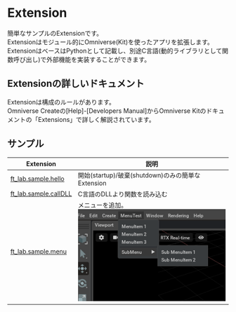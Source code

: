 # Extension

簡単なサンプルのExtensionです。      
Extensionはモジュール的にOmniverse(Kit)を使ったアプリを拡張します。      
ExtensionはベースはPythonとして記載し、別途C言語(動的ライブラリとして関数呼び出し)で外部機能を実装することができます。      

## Extensionの詳しいドキュメント

Extensionは構成のルールがあります。      
Omniverse Createの[Help]-[Developers Manual]からOmniverse Kitのドキュメントの「Extensions」で詳しく解説されています。    

## サンプル

|Extension|説明|     
|---|---|     
|[ft_lab.sample.hello](./ft_lab.sample.hello)|開始(startup)/破棄(shutdown)のみの簡単なExtension|     
|[ft_lab.sample.callDLL](./ft_lab.sample.callDLL)|C言語のDLLより関数を読み込む|     
|[ft_lab.sample.menu](./ft_lab.sample.menu)|メニューを追加。<br>![extension_menu_01.png](./images/extension_menu_01.png)|     

